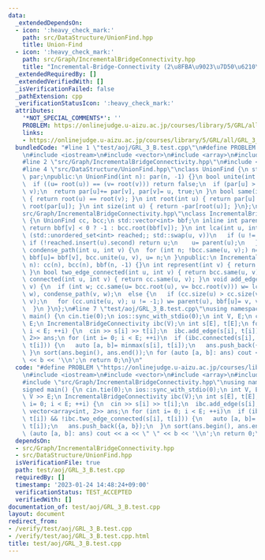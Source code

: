 ```yaml
---
data:
  _extendedDependsOn:
  - icon: ':heavy_check_mark:'
    path: src/DataStructure/UnionFind.hpp
    title: Union-Find
  - icon: ':heavy_check_mark:'
    path: src/Graph/IncrementalBridgeConnectivity.hpp
    title: "Incremental-Bridge-Connectivity (2\u8FBA\u9023\u7D50\u6210\u5206)"
  _extendedRequiredBy: []
  _extendedVerifiedWith: []
  _isVerificationFailed: false
  _pathExtension: cpp
  _verificationStatusIcon: ':heavy_check_mark:'
  attributes:
    '*NOT_SPECIAL_COMMENTS*': ''
    PROBLEM: https://onlinejudge.u-aizu.ac.jp/courses/library/5/GRL/all/GRL_3_B
    links:
    - https://onlinejudge.u-aizu.ac.jp/courses/library/5/GRL/all/GRL_3_B
  bundledCode: "#line 1 \"test/aoj/GRL_3_B.test.cpp\"\n#define PROBLEM \"https://onlinejudge.u-aizu.ac.jp/courses/library/5/GRL/all/GRL_3_B\"\
    \n#include <iostream>\n#include <vector>\n#include <array>\n#include <algorithm>\n\
    #line 2 \"src/Graph/IncrementalBridgeConnectivity.hpp\"\n#include <unordered_set>\n\
    #line 4 \"src/DataStructure/UnionFind.hpp\"\nclass UnionFind {\n std::vector<int>\
    \ par;\npublic:\n UnionFind(int n): par(n, -1) {}\n bool unite(int u, int v) {\n\
    \  if ((u= root(u)) == (v= root(v))) return false;\n  if (par[u] > par[v]) std::swap(u,\
    \ v);\n  return par[u]+= par[v], par[v]= u, true;\n }\n bool same(int u, int v)\
    \ { return root(u) == root(v); }\n int root(int u) { return par[u] < 0 ? u : par[u]=\
    \ root(par[u]); }\n int size(int u) { return -par[root(u)]; }\n};\n#line 4 \"\
    src/Graph/IncrementalBridgeConnectivity.hpp\"\nclass IncrementalBridgeConnectivity\
    \ {\n UnionFind cc, bcc;\n std::vector<int> bbf;\n inline int parent(int v) {\
    \ return bbf[v] < 0 ? -1 : bcc.root(bbf[v]); }\n int lca(int u, int v) {\n  for\
    \ (std::unordered_set<int> reached;; std::swap(u, v))\n   if (u != -1) {\n   \
    \ if (!reached.insert(u).second) return u;\n    u= parent(u);\n   }\n }\n void\
    \ condense_path(int u, int v) {\n  for (int n; !bcc.same(u, v);) n= parent(u),\
    \ bbf[u]= bbf[v], bcc.unite(u, v), u= n;\n }\npublic:\n IncrementalBridgeConnectivity(int\
    \ n): cc(n), bcc(n), bbf(n, -1) {}\n int represent(int v) { return bcc.root(v);\
    \ }\n bool two_edge_connected(int u, int v) { return bcc.same(u, v); }\n bool\
    \ connected(int u, int v) { return cc.same(u, v); }\n void add_edge(int u, int\
    \ v) {\n  if (int w; cc.same(u= bcc.root(u), v= bcc.root(v))) w= lca(u, v), condense_path(u,\
    \ w), condense_path(v, w);\n  else {\n   if (cc.size(u) > cc.size(v)) std::swap(u,\
    \ v);\n   for (cc.unite(u, v); u != -1;) w= parent(u), bbf[u]= v, v= u, u= w;\n\
    \  }\n }\n};\n#line 7 \"test/aoj/GRL_3_B.test.cpp\"\nusing namespace std;\nsigned\
    \ main() {\n cin.tie(0);\n ios::sync_with_stdio(0);\n int V, E;\n cin >> V >>\
    \ E;\n IncrementalBridgeConnectivity ibc(V);\n int s[E], t[E];\n for (int i= 0;\
    \ i < E; ++i) {\n  cin >> s[i] >> t[i];\n  ibc.add_edge(s[i], t[i]);\n }\n vector<array<int,\
    \ 2>> ans;\n for (int i= 0; i < E; ++i)\n  if (ibc.connected(s[i], t[i]) && !ibc.two_edge_connected(s[i],\
    \ t[i])) {\n   auto [a, b]= minmax(s[i], t[i]);\n   ans.push_back({a, b});\n \
    \ }\n sort(ans.begin(), ans.end());\n for (auto [a, b]: ans) cout << a << \" \"\
    \ << b << '\\n';\n return 0;\n}\n"
  code: "#define PROBLEM \"https://onlinejudge.u-aizu.ac.jp/courses/library/5/GRL/all/GRL_3_B\"\
    \n#include <iostream>\n#include <vector>\n#include <array>\n#include <algorithm>\n\
    #include \"src/Graph/IncrementalBridgeConnectivity.hpp\"\nusing namespace std;\n\
    signed main() {\n cin.tie(0);\n ios::sync_with_stdio(0);\n int V, E;\n cin >>\
    \ V >> E;\n IncrementalBridgeConnectivity ibc(V);\n int s[E], t[E];\n for (int\
    \ i= 0; i < E; ++i) {\n  cin >> s[i] >> t[i];\n  ibc.add_edge(s[i], t[i]);\n }\n\
    \ vector<array<int, 2>> ans;\n for (int i= 0; i < E; ++i)\n  if (ibc.connected(s[i],\
    \ t[i]) && !ibc.two_edge_connected(s[i], t[i])) {\n   auto [a, b]= minmax(s[i],\
    \ t[i]);\n   ans.push_back({a, b});\n  }\n sort(ans.begin(), ans.end());\n for\
    \ (auto [a, b]: ans) cout << a << \" \" << b << '\\n';\n return 0;\n}"
  dependsOn:
  - src/Graph/IncrementalBridgeConnectivity.hpp
  - src/DataStructure/UnionFind.hpp
  isVerificationFile: true
  path: test/aoj/GRL_3_B.test.cpp
  requiredBy: []
  timestamp: '2023-01-24 14:48:24+09:00'
  verificationStatus: TEST_ACCEPTED
  verifiedWith: []
documentation_of: test/aoj/GRL_3_B.test.cpp
layout: document
redirect_from:
- /verify/test/aoj/GRL_3_B.test.cpp
- /verify/test/aoj/GRL_3_B.test.cpp.html
title: test/aoj/GRL_3_B.test.cpp
---
```


